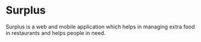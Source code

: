 # Surplus
Surplus is a web and mobile application which helps in managing extra food in restaurants and helps people in need.
